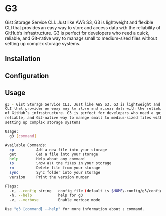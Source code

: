 # G3

Gist Storage Service CLI. Just like AWS S3, G3 is lightweight and flexible
CLI that provides an easy way to store and access data with the reliability
of GitHub’s infrastructure. G3 is perfect for developers who need a quick,
reliable, and Git-native way to manage small to medium-sized files without
setting up complex storage systems.

## Installation

## Configuration

## Usage

```sh
g3 - Gist Storage Service CLI. Just like AWS S3, G3 is lightweight and flexible
CLI that provides an easy way to store and access data with the reliability
of GitHub’s infrastructure. G3 is perfect for developers who need a quick,
reliable, and Git-native way to manage small to medium-sized files without
setting up complex storage systems

Usage:
  g3 [command]

Available Commands:
  cp          Add a new file into your storage
  get         Get a file into your storage
  help        Help about any command
  ls          Show all the files in your storage
  rm          Delete file from your storage
  sync        Sync folder into your storage
  version     Print the version number

Flags:
  -c, --config string   config file (default is $HOME/.config/g3/config.json)
  -h, --help            help for g3
  -v, --verbose         Enable verbose mode

Use "g3 [command] --help" for more information about a command.
```
